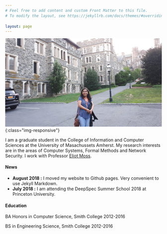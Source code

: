 ```yaml
---
# Feel free to add content and custom Front Matter to this file.
# To modify the layout, see https://jekyllrb.com/docs/themes/#overriding-theme-defaults

layout: page
---
```

![Princeton, July 2018](images/at_princeton.jpg){:class="img-responsive"}


I am a graduate student in the College of Information and Computer Sciences at the University of Masachussets Amherst. My research interests are in the areas of Computer Systems, Formal Methods and Network Security. I work with Professor <a href = "https://people.cs.umass.edu/~moss/">Eliot Moss</a>.

#### News
* __August 2018 :__ I moved my website to Github pages. Very convenient to use Jekyll Markdown.
* __July 2018 :__ I am attending the DeepSpec Summer School 2018 at Princeton University.

#### Education
BA Honors in Computer Science, Smith College 2012-2016

BS in Engineering Science, Smith College 2012-2016
